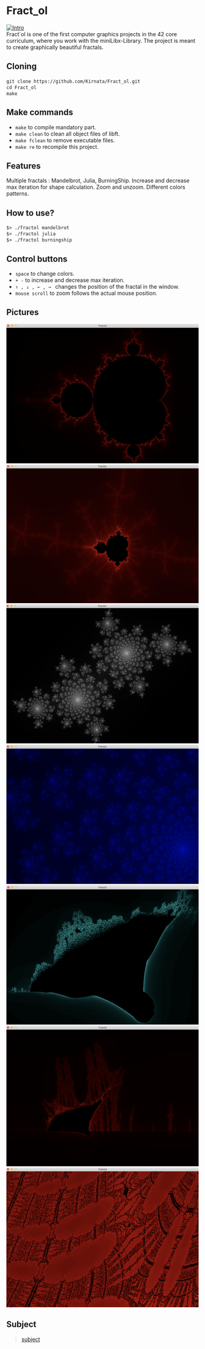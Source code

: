 # Fract_ol
 [![Intro](https://img.shields.io/badge/Cursus-Fract_ol-success?style=for-the-badge&logo=42)](https://github.com/Kirnata/Fract_ol.git)<br>
Fract`ol is one of the first computer graphics projects in the 42 core curriculum, where you work with the miniLibx-Library. The project is meant to create graphically beautiful fractals. <br>

## Cloning <br>
```
git clone https://github.com/Kirnata/Fract_ol.git
cd Fract_ol
make
```

## Make commands
- `make` to compile mandatory part. <br>
- `make clean` to clean all object files of libft. <br>
- `make fclean` to remove executable files. <br>
- `make re` to recompile this project.<br>

## Features
Multiple fractals : Mandelbrot, Julia, BurningShip. Increase and decrease max iteration for shape calculation. Zoom and unzoom. Different colors patterns.

## How to use?
 ```
$> ./fractol mandelbrot
$> ./fractol julia
$> ./fractol burningship
 ```
 ## Сontrol buttons

- `space` to change colors. <br>
- `+ -` to increase and decrease max iteration. <br>
- `↑ , ↓ , ← , → ` changes the position of the fractal in the window. <br>
- `mouse scroll` to zoom follows the actual mouse position. <br>

## Pictures
![alt text](pictures/mandelbrot_1.png "Mandelbrote")
![alt text](pictures/Mandelbrote_2.png)
![alt text](pictures/Julia_1.png)
![alt text](pictures/Julia_2.png)
![alt text](pictures/Burning_ship_1.png)
![alt text](pictures/Burning_ship_2.png)
![alt text](pictures/Burning_ship_3.png)

 ## Subject
 > [subject](subject.pdf)
